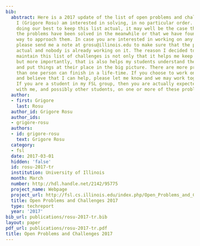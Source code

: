 ```yaml
---
bib:
  abstract: Here is a 2017 update of the list of open problems and challenges that
    I (Grigore Rosu) am interested in solving, in no particular order. While we are
    doing our best to keep this list actual, it may well be the case that some of
    the problems have been solved in the meanwhile or that we have found a different
    way to approach them. In case you are interested in working on any of these problems,
    please send me a note at grosu@illinois.edu to make sure that the problem is still
    actual and nobody is already working on it. The reason I decided to create and
    maintain this list of challenges is not only that it helps me keep track of them,
    but more importantly, that is also helps my students understand these topics better
    and put things at their place in the big picture. There are more problems here
    than one person can finish in a life-time. If you choose to work on a problem
    and believe that I can help, please let me know and we may work together on it.
    If you are a student in my FSL group, then you are actually expected to work together
    with me, and possibly other students, on one or more of these problems.
  author:
  - first: Grigore
    last: Rosu
  author_id: Grigore Rosu
  author_ids:
  - grigore-rosu
  authors:
  - id: grigore-rosu
    text: Grigore Rosu
  category:
  - fsl
  date: 2017-03-01
  hidden: 'false'
  id: rosu-2017-tr
  institution: University of Illinois
  month: March
  number: http://hdl.handle.net/2142/95775
  project_name: Webpage
  project_url: http://fsl.cs.illinois.edu/index.php/Open_Problems_and_Challenges
  title: Open Problems and Challenges 2017
  type: techreport
  year: '2017'
bib_url: publications/rosu-2017-tr.bib
layout: paper
pdf_url: publications/rosu-2017-tr.pdf
title: Open Problems and Challenges 2017
---
```

